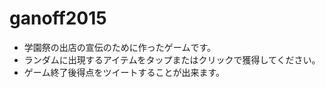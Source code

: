 # ganoff2015
- 学園祭の出店の宣伝のために作ったゲームです。
- ランダムに出現するアイテムをタップまたはクリックで獲得してください。
- ゲーム終了後得点をツイートすることが出来ます。